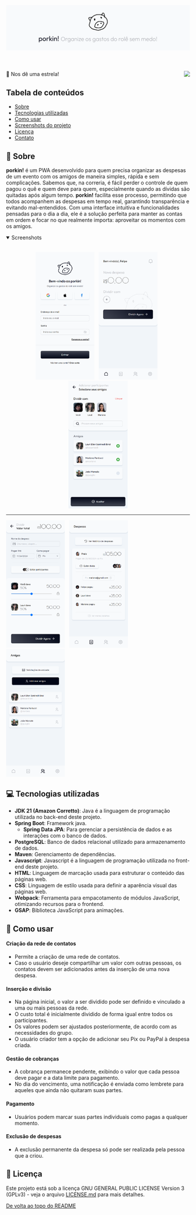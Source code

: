 # <img src="misc/banner.png">

<br>

🌟 Nos dê uma estrela!
<img align="right" src="https://img.shields.io/badge/status%20do%20projeto:-em%20desenvolvimento-purple">

## Tabela de conteúdos

- [Sobre](#-sobre)
- [Tecnologias utilizadas](#-tecnologias-utilizadas)
- [Como usar](#-como-usar)
- [Screenshots do projeto](#-visão-geral)
- [Licença](#-licença)
- [Contato](#-contato)

## 🐷 Sobre

**porkin!** é um PWA desenvolvido para quem precisa organizar as despesas de um evento com os amigos de maneira simples, rápida e sem complicações. Sabemos que, na correria, é fácil perder o controle de quem pagou o quê e quem deve para quem, especialmente quando as dívidas são quitadas após algum tempo. **porkin!** facilita esse processo, permitindo que todos acompanhem as despesas em tempo real, garantindo transparência e evitando mal-entendidos. Com uma interface intuitiva e funcionalidades pensadas para o dia a dia, ele é a solução perfeita para manter as contas em ordem e focar no que realmente importa: aproveitar os momentos com os amigos.

<details open>
<summary>
 Screenshots
</summary> <br />
    
<p align="center">
    <img width="32%" src="misc/1.png"/>
&nbsp;
    <img width="32%" src="misc/2.png"/>
&nbsp;
    <img width="32%" src="misc/3.png"/>
    <br>
    <hr>
    <img width="32%" src="misc/4.png"/>
&nbsp;
    <img width="32%" src="misc/5 .png"/>
&nbsp;
    <img width="32%" src="misc/6.png"/>

</details>

## 💻 Tecnologias utilizadas

- **JDK 21 (Amazon Corretto)**: Java é a linguagem de programação utilizada no back-end deste projeto.
- **Spring Boot**: Framework java.
  - **Spring Data JPA**: Para gerenciar a persistência de dados e as interações com o banco de dados.
- **PostgreSQL**: Banco de dados relacional utilizado para armazenamento de dados.
- **Maven**: Gerenciamento de dependências.
- **Javascript**: Javascript é a linguagem de programação utilizada no front-end deste projeto.
- **HTML**: Linguagem de marcação usada para estruturar o conteúdo das páginas web.
- **CSS**: Linguagem de estilo usada para definir a aparência visual das páginas web.
- **Webpack**: Ferramenta para empacotamento de módulos JavaScript, otimizando recursos para o frontend.
- **GSAP**: Biblioteca JavaScript para animações.

## 📱 Como usar

#### Criação da rede de contatos

- Permite a criação de uma rede de contatos.
- Caso o usuário deseje compartilhar um valor com outras pessoas, os contatos devem ser adicionados antes da inserção de uma nova despesa.

#### Inserção e divisão

- Na página inicial, o valor a ser dividido pode ser definido e vinculado a uma ou mais pessoas da rede.
- O custo total é inicialmente dividido de forma igual entre todos os participantes.
- Os valores podem ser ajustados posteriormente, de acordo com as necessidades do grupo.
- O usuário criador tem a opção de adicionar seu Pix ou PayPal à despesa criada.

#### Gestão de cobranças

- A cobrança permanece pendente, exibindo o valor que cada pessoa deve pagar e a data limite para pagamento.
- No dia do vencimento, uma notificação é enviada como lembrete para aqueles que ainda não quitaram suas partes.

#### Pagamento

- Usuários podem marcar suas partes individuais como pagas a qualquer momento.

#### Exclusão de despesas

- A exclusão permanente da despesa só pode ser realizada pela pessoa que a criou.

## 📖 Licença

Este projeto está sob a licença GNU GENERAL PUBLIC LICENSE Version 3 (GPLv3) - veja o arquivo [LICENSE.md](https://github.com/LauriESB/porkin/blob/main/LICENSE) para mais detalhes.

[De volta ao topo do README](#top)
